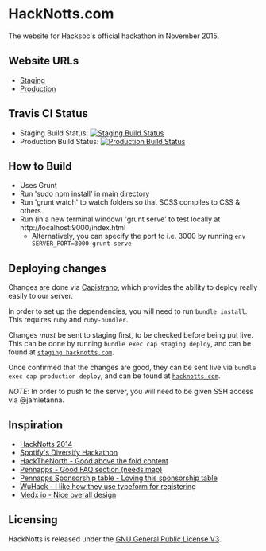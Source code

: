 # HackNotts.com

The website for Hacksoc's official hackathon in November 2015.

## Website URLs

- [Staging](http://staging.hacknotts.com)
- [Production](http://hacknotts.com)


## Travis CI Status

- Staging Build Status: [![Staging Build Status](https://magnum.travis-ci.com/jamietanna/hacknotts.com.svg?token=quY7a4xnvykmQZx9AwhA&branch=master)](https://magnum.travis-ci.com/jamietanna/hacknotts.com)
- Production Build Status: [![Production Build Status](https://magnum.travis-ci.com/jamietanna/hacknotts.com.svg?token=quY7a4xnvykmQZx9AwhA&branch=prod)](https://magnum.travis-ci.com/jamietanna/hacknotts.com)


## How to Build

- Uses Grunt
- Run 'sudo npm install' in main directory
- Run 'grunt watch' to watch folders so that SCSS compiles to CSS & others
- Run (in a new terminal window) 'grunt serve' to test locally at http://localhost:9000/index.html
  - Alternatively, you can specify the port to i.e. 3000 by running `env SERVER_PORT=3000 grunt serve`

## Deploying changes

Changes are done via [Capistrano](http://capistranorb.com), which provides the ability to deploy really easily to our server.

In order to set up the dependencies, you will need to run `bundle install`. This requires `ruby` and `ruby-bundler`.

Changes *must* be sent to staging first, to be checked before being put live. This can be done by running `bundle exec cap staging deploy`, and can be found at [`staging.hacknotts.com`](staging.hacknotts.com).

Once confirmed that the changes are good, they can be sent live via `bundle exec cap production deploy`, and can be found at [`hacknotts.com`](hacknotts.com).

*NOTE*: In order to push to the server, you will need to be given SSH access via @jamietanna.


## Inspiration

- [HackNotts 2014](https://github.com/tfogo/hacknotts-for-luke)
- [Spotify's Diversify Hackathon](http://diversify.confetti.events/)
- [HackTheNorth - Good above the fold content](http://hackthenorth.com/)
- [Pennapps - Good FAQ section (needs map)](http://2015f.pennapps.com/)
- [Pennapps Sponsorship table - Loving this sponsorship table](http://2015f.pennapps.com/files/pennapps_sponsor_general_f15.pdf)
- [WuHack - I like how they use typeform for registering](http://wuhack.com/register.html)
- [Medx io - Nice overall design](http://www.medx.io/)

## Licensing

HackNotts is released under the [GNU General Public License V3](LICENSE.md).
